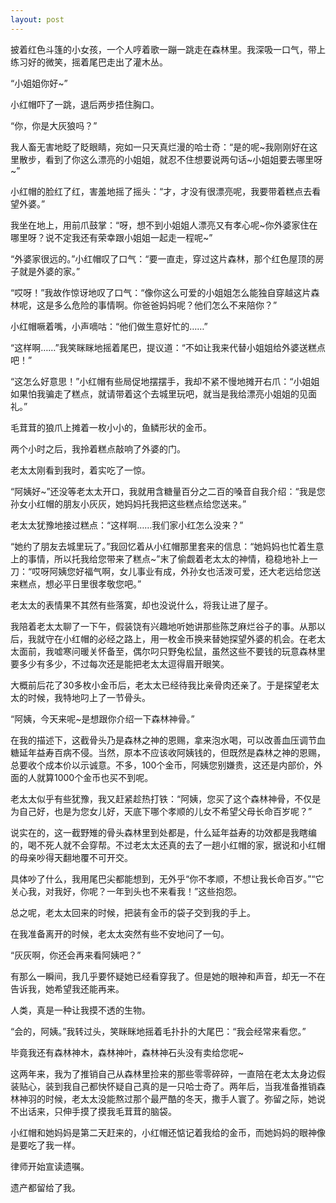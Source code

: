 ```yaml
---
layout: post
---
```


披着红色斗篷的小女孩，一个人哼着歌一蹦一跳走在森林里。我深吸一口气，带上练习好的微笑，摇着尾巴走出了灌木丛。

“小姐姐你好~”

小红帽吓了一跳，退后两步捂住胸口。

“你，你是大灰狼吗？”

我人畜无害地眨了眨眼睛，宛如一只天真烂漫的哈士奇：“是的呢~我刚刚好在这里散步，看到了你这么漂亮的小姐姐，就忍不住想要说两句话~小姐姐要去哪里呀~”

小红帽的脸红了红，害羞地摇了摇头：“才，才没有很漂亮呢，我要带着糕点去看望外婆。”

我坐在地上，用前爪鼓掌：“呀，想不到小姐姐人漂亮又有孝心呢~你外婆家住在哪里呀？说不定我还有荣幸跟小姐姐一起走一程呢~”

“外婆家很远的。”小红帽叹了口气：“要一直走，穿过这片森林，那个红色屋顶的房子就是外婆的家。”

“哎呀！”我故作惊讶地叹了口气：“像你这么可爱的小姐姐怎么能独自穿越这片森林呢，这是多么危险的事情啊。你爸爸妈妈呢？他们怎么不来陪你？”

小红帽噘着嘴，小声嘀咕：“他们做生意好忙的……”

“这样啊……”我笑眯眯地摇着尾巴，提议道：“不如让我来代替小姐姐给外婆送糕点吧！”

“这怎么好意思！”小红帽有些局促地摆摆手，我却不紧不慢地摊开右爪：“小姐姐如果怕我骗走了糕点，就请带着这个去城里玩吧，就当是我给漂亮小姐姐的见面礼。”

毛茸茸的狼爪上摊着一枚小小的，鱼鳞形状的金币。

两个小时之后，我拎着糕点敲响了外婆的门。

老太太刚看到我时，着实吃了一惊。

“阿姨好~”还没等老太太开口，我就用含糖量百分之二百的嗓音自我介绍：“我是您孙女小红帽的朋友小灰灰，她妈妈托我把这些糕点给您送来。”

老太太犹豫地接过糕点：“这样啊……我们家小红怎么没来？”

“她约了朋友去城里玩了。”我回忆着从小红帽那里套来的信息：“她妈妈也忙着生意上的事情，所以托我给您带来了糕点~”末了偷觑着老太太的神情，稳稳地补上一刀：“哎呀阿姨您好福气啊，女儿事业有成，外孙女也活泼可爱，还大老远给您送来糕点，想必平日里很孝敬您吧。”

老太太的表情果不其然有些落寞，却也没说什么，将我让进了屋子。

我陪着老太太聊了一下午，假装饶有兴趣地听她讲那些陈芝麻烂谷子的事。从那以后，我就守在小红帽的必经之路上，用一枚金币换来替她探望外婆的机会。在老太太面前，我嘘寒问暖关怀备至，偶尔叼只野兔松鼠，虽然这些不要钱的玩意森林里要多少有多少，不过每次还是能把老太太逗得眉开眼笑。

大概前后花了30多枚小金币后，老太太已经待我比亲骨肉还亲了。于是探望老太太的时候，我特地叼上了一节骨头。

“阿姨，今天来呢~是想跟你介绍一下森林神骨。”

在我的描述下，这截骨头乃是森林之神的恩赐，拿来泡水喝，可以改善血压调节血糖延年益寿百病不侵。当然，原本不应该收阿姨钱的，但既然是森林之神的恩赐，总要收个成本价以示诚意。不多，100个金币，阿姨您别嫌贵，这还是内部价，外面的人就算1000个金币也买不到呢。

老太太似乎有些犹豫，我又赶紧趁热打铁：“阿姨，您买了这个森林神骨，不仅是为自己好，也是为您女儿好，天底下哪个孝顺的儿女不希望父母长命百岁呢？”

说实在的，这一截野雉的骨头森林里到处都是，什么延年益寿的功效都是我瞎编的，喝不死人就不会穿帮。不过老太太还真的去了一趟小红帽的家，据说和小红帽的母亲吵得天翻地覆不可开交。

具体吵了什么，我用尾巴尖都能想到，无外乎“你不孝顺，不想让我长命百岁。”“它关心我，对我好，你呢？一年到头也不来看我！”这些抱怨。

总之呢，老太太回来的时候，把装有金币的袋子交到我的手上。

在我准备离开的时候，老太太突然有些不安地问了一句。

“灰灰啊，你还会再来看阿姨吧？”

有那么一瞬间，我几乎要怀疑她已经看穿我了。但是她的眼神和声音，却无一不在告诉我，她希望我还能再来。

人类，真是一种让我摸不透的生物。

“会的，阿姨。”我转过头，笑眯眯地摇着毛扑扑的大尾巴：“我会经常来看您。”

毕竟我还有森林神木，森林神叶，森林神石头没有卖给您呢~

这两年来，我为了推销自己从森林里捡来的那些零零碎碎，一直陪在老太太身边假装贴心，装到我自己都快怀疑自己真的是一只哈士奇了。两年后，当我准备推销森林神羽的时候，老太太没能熬过那个最严酷的冬天，撒手人寰了。弥留之际，她说不出话来，只伸手摸了摸我毛茸茸的脑袋。

小红帽和她妈妈是第二天赶来的，小红帽还惦记着我给的金币，而她妈妈的眼神像是要吃了我一样。

律师开始宣读遗嘱。

遗产都留给了我。
